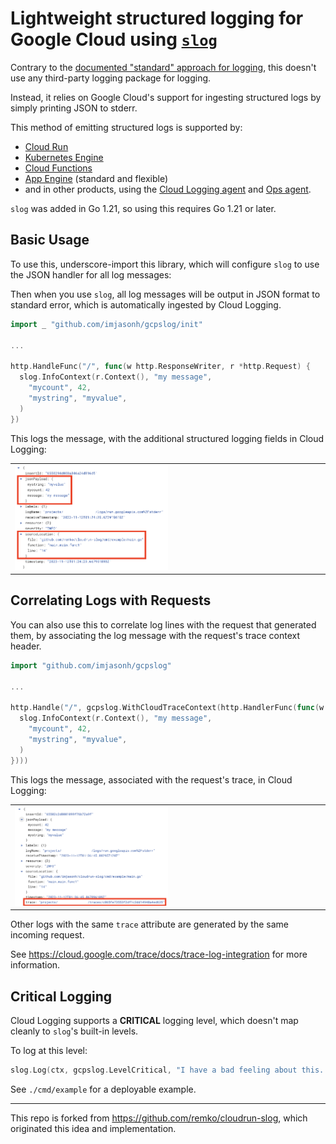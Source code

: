 # Lightweight structured logging for Google Cloud using [`slog`](https://pkg.go.dev/log/slog)

Contrary to the
[documented "standard" approach for logging](https://cloud.google.com/logging/docs/setup/go),
this doesn't use any third-party logging package for logging.

Instead, it relies on Google Cloud's support for ingesting structured logs by
simply printing JSON to stderr.

This method of emitting structured logs is supported by:

- [Cloud Run](https://cloud.google.com/run/docs/logging#using-json)
- [Kubernetes Engine](https://cloud.google.com/logging/docs/structured-logging#special-payload-fields)
- [Cloud Functions](https://cloud.google.com/functions/docs/monitoring/logging#writing_structured_logs)
- [App Engine](https://cloud.google.com/logging/docs/structured-logging#special-payload-fields)
  (standard and flexible)
- and in other products, using the
  [Cloud Logging agent](https://cloud.google.com/logging/docs/agent/logging) and
  [Ops agent](https://cloud.google.com/logging/docs/agent/ops-agent).

`slog` was added in Go 1.21, so using this requires Go 1.21 or later.

## Basic Usage

To use this, underscore-import this library, which will configure `slog` to use
the JSON handler for all log messages:

Then when you use `slog`, all log messages will be output in JSON format to
standard error, which is automatically ingested by Cloud Logging.

```go
import _ "github.com/imjasonh/gcpslog/init"

...

http.HandleFunc("/", func(w http.ResponseWriter, r *http.Request) {
  slog.InfoContext(r.Context(), "my message",
    "mycount", 42,
    "mystring", "myvalue",
  )
})
```

This logs the message, with the additional structured logging fields in Cloud
Logging:

<table><tr><td><img src="basic.png" width=50%/></td></tr></table>

## Correlating Logs with Requests

You can also use this to correlate log lines with the request that generated
them, by associating the log message with the request's trace context header.

```go
import "github.com/imjasonh/gcpslog"

...

http.Handle("/", gcpslog.WithCloudTraceContext(http.HandlerFunc(func(w http.ResponseWriter, r *http.Request) {
  slog.InfoContext(r.Context(), "my message",
    "mycount", 42,
    "mystring", "myvalue",
  )
})))
```

This logs the message, associated with the request's trace, in Cloud Logging:

<table><tr><td><img src="correlated.png" width=50%/></td></tr></table>

Other logs with the same `trace` attribute are generated by the same incoming
request.

See https://cloud.google.com/trace/docs/trace-log-integration for more
information.

## Critical Logging

Cloud Logging supports a **CRITICAL** logging level, which doesn't map cleanly
to `slog`'s built-in levels.

To log at this level:

```go
slog.Log(ctx, gcpslog.LevelCritical, "I have a bad feeling about this...")
```

See `./cmd/example` for a deployable example.

---

This repo is forked from https://github.com/remko/cloudrun-slog, which
originated this idea and implementation.

